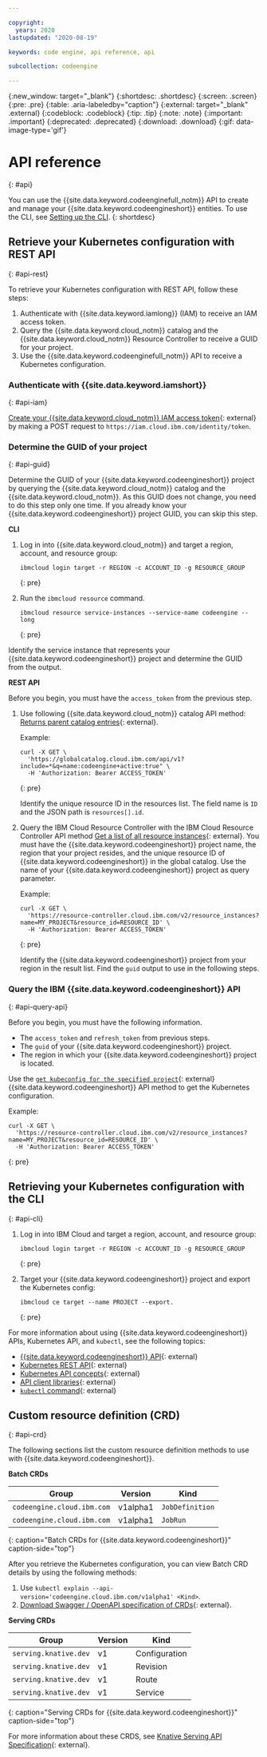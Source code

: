 ```yaml
---

copyright:
  years: 2020
lastupdated: "2020-08-19"

keywords: code engine, api reference, api

subcollection: codeengine

---
```


{:new_window: target="_blank"}
{:shortdesc: .shortdesc}
{:screen: .screen}
{:pre: .pre}
{:table: .aria-labeledby="caption"}
{:external: target="_blank" .external}
{:codeblock: .codeblock}
{:tip: .tip}
{:note: .note}
{:important: .important}
{:deprecated: .deprecated}
{:download: .download}
{:gif: data-image-type='gif'}

# API reference 
{: #api}

You can use the {{site.data.keyword.codeenginefull_notm}} API to create and manage your {{site.data.keyword.codeengineshort}} entities. To use the CLI, see [Setting up the CLI](/docs/codeengine?topic=codeengine-kn-install-cli). 
{: shortdesc}

## Retrieve your Kubernetes configuration with REST API
{: #api-rest}

To retrieve your Kubernetes configuration with REST API, follow these steps:

1. Authenticate with {{site.data.keyword.iamlong}} (IAM) to receive an IAM access token.
2. Query the {{site.data.keyword.cloud_notm}} catalog and the {{site.data.keyword.cloud_notm}} Resource Controller to receive a GUID for your project.
3. Use the {{site.data.keyword.codeenginefull_notm}} API to receive a Kubernetes configuration.

### Authenticate with {{site.data.keyword.iamshort}}
{: #api-iam}

[Create your {{site.data.keyword.cloud_notm}} IAM access token](/docs/account?topic=account-manapikey){: external} by making a POST request to `https://iam.cloud.ibm.com/identity/token`.

### Determine the GUID of your project
{: #api-guid}

Determine the GUID of your {{site.data.keyword.codeengineshort}} project by querying the {{site.data.keyword.cloud_notm}} catalog and the {{site.data.keyword.cloud_notm}}. As this GUID does not change, you need to do this step only one time. If you already know your {{site.data.keyword.codeengineshort}} project GUID, you can skip this step.

**CLI**

1. Log in into {{site.data.keyword.cloud_notm}} and target a region, account, and resource group:
   
   ```
   ibmcloud login target -r REGION -c ACCOUNT_ID -g RESOURCE_GROUP
   ```
   {: pre}
 
 2. Run the `ibmcloud resource` command.
    
    ```
    ibmcloud resource service-instances --service-name codeengine --long
    ```
    {: pre}
    
Identify the service instance that represents your {{site.data.keyword.codeengineshort}} project and determine the GUID from the output.

**REST API**

Before you begin, you must have the `access_token` from the previous step.

1. Use following {{site.data.keyword.cloud_notm}} catalog API method: [Returns parent catalog entries](https://cloud.ibm.com/apidocs/resource-catalog/global-catalog#returns-parent-catalog-entries){: external}.

   Example:

   ```
   curl -X GET \
     'https://globalcatalog.cloud.ibm.com/api/v1?include=*&q=name:codeengine+active:true" \
     -H 'Authorization: Bearer ACCESS_TOKEN'
   ```
   {: pre}

   Identify the unique resource ID in the resources list. The field name is `ID` and the JSON path is `resources[].id`.
   
2. Query the IBM Cloud Resource Controller with the IBM Cloud Resource Controller API method [Get a list of all resource instances](https://cloud.ibm.com/apidocs/resource-controller/resource-controller#get-a-list-of-all-resource-instances){: external}. You must have the {{site.data.keyword.codeengineshort}} project name, the region that your project resides, and the unique resource ID of {{site.data.keyword.codeengineshort}} in the global catalog. Use the name of your {{site.data.keyword.codeengineshort}} project as query parameter.

   Example:

   ```
   curl -X GET \
     'https://resource-controller.cloud.ibm.com/v2/resource_instances?name=MY_PROJECT&resource_id=RESOURCE_ID' \
     -H 'Authorization: Bearer ACCESS_TOKEN'
   ```
   {: pre}

   Identify the {{site.data.keyword.codeengineshort}} project from your region in the result list. Find the `guid` output to use in the following steps.

### Query the IBM {{site.data.keyword.codeengineshort}} API
{: #api-query-api}

Before you begin, you must have the following information.

- The `access_token` and `refresh_token` from previous steps.
- The `guid` of your {{site.data.keyword.codeengineshort}} project.
- The region in which your {{site.data.keyword.codeengineshort}} project is located.

Use the [`get kubeconfig for the specified project`](https://cloud.ibm.com/apidocs/codeengine#get-kubeconfig-for-the-specified-project){: external} {{site.data.keyword.codeengineshort}} API method to get the Kubernetes configuration.

   Example:

   ```
   curl -X GET \
     'https://resource-controller.cloud.ibm.com/v2/resource_instances?name=MY_PROJECT&resource_id=RESOURCE_ID' \
     -H 'Authorization: Bearer ACCESS_TOKEN'
   ```
   {: pre}

## Retrieving your Kubernetes configuration with the CLI
{: #api-cli}

1. Log in into IBM Cloud and target a region, account, and resource group:
   
   ```
   ibmcloud login target -r REGION -c ACCOUNT_ID -g RESOURCE_GROUP
   ```
   {: pre}
   
2. Target your {{site.data.keyword.codeengineshort}} project and export the Kubernetes config: 

   ```
   ibmcloud ce target --name PROJECT --export.
   ```
   {: pre}
   
For more information about using {{site.data.keyword.codeengineshort}} APIs, Kubernetes API, and `kubectl`, see the following topics:

- [{{site.data.keyword.codeengineshort}} API](https://cloud.ibm.com/apidocs/codeengine){: external}
- [Kubernetes REST API](https://kubernetes.io/docs/reference/using-api/api-overview/){: external}
- [Kubernetes API concepts](https://kubernetes.io/docs/reference/using-api/api-concepts/){: external}
- [API client libraries](https://kubernetes.io/docs/reference/#api-client-libraries){: external}
- [`kubectl` command](https://kubernetes.io/docs/reference/#cli-reference){: external}

## Custom resource definition (CRD)
{: #api-crd}

The following sections list the custom resource definition methods to use with {{site.data.keyword.codeengineshort}}.

**Batch CRDs**

| Group | Version | Kind |
| --------- | -------- | -------- |
| `codeengine.cloud.ibm.com` | v1alpha1 | `JobDefinition` |
| `codeengine.cloud.ibm.com` | v1alpha1 | `JobRun` |
{: caption="Batch CRDs for {{site.data.keyword.codeengineshort}}" caption-side="top"}

After you retrieve the Kubernetes configuration, you can view Batch CRD details by using the following methods:

1. Use `kubectl explain --api-version='codeengine.cloud.ibm.com/v1alpha1' <Kind>`.
2. [Download Swagger / OpenAPI specification of CRDs](https://kubernetes.io/docs/concepts/overview/kubernetes-api/){: external}.
  
**Serving CRDs**

| Group | Version | Kind |
| --------- | -------- | -------- |
| `serving.knative.dev` | v1 | Configuration |
| `serving.knative.dev` | v1 | Revision |
| `serving.knative.dev` | v1 | Route |
| `serving.knative.dev` | v1 | Service |
{: caption="Serving CRDs for {{site.data.keyword.codeengineshort}}" caption-side="top"}

For more information about these CRDS, see [Knative Serving API Specification](https://knative.dev/docs/serving/spec/knative-api-specification-1.0/){: external}.


